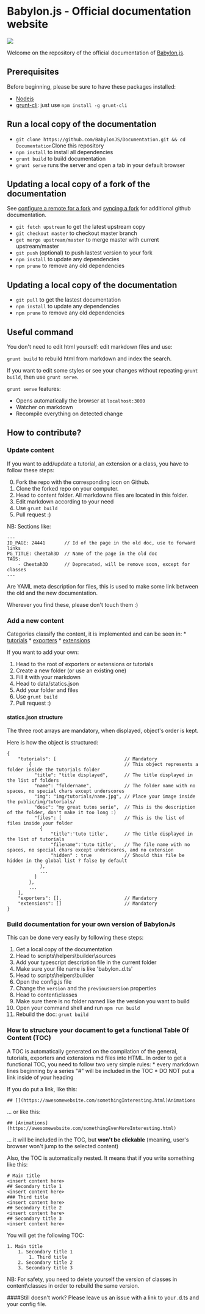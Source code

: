 # Babylon.js - Official documentation website

![](http://www.babylonjs.com/img/layout/logo-babylonjs-v3.svg)

Welcome on the repository of the official documentation of [Babylon.js](http://www.babylonjs.com).

## Prerequisites
Before beginning, please be sure to have these packages installed:

 * [Nodejs](https://nodejs.org/)
 * [grunt-cli](https://www.npmjs.com/package/grunt-cli): just use ```npm install -g grunt-cli```


## Run a local copy of the documentation
 * ```git clone https://github.com/BabylonJS/Documentation.git && cd Documentation```Clone this repository
 * ```npm install``` to install all dependencies
 * ```grunt build``` to build documentation
 * ```grunt serve``` runs the server and open a tab in your default browser

## Updating a local copy of a fork of the documentation
See [configure a remote for a fork](https://help.github.com/articles/configuring-a-remote-for-a-fork/)
and [syncing a fork](https://help.github.com/articles/syncing-a-fork/) for additional github documentation.

 * ```git fetch upstream``` to get the latest upstream copy
 * ```git checkout master``` to checkout master branch
 * ```get merge upstream/master``` to merge master with current upstream/master
 * ```git push``` (optional) to push lastest version to your fork
 * ```npm install``` to update any dependencies
 * ```npm prune``` to remove any old dependencies

## Updating a local copy of the documentation
 * ```git pull``` to get the lastest documentation
 * ```npm install``` to update any dependencies
 * ```npm prune``` to remove any old dependencies

## Useful command

You don't need to edit html yourself: edit markdown files and use:
 
```grunt build``` to rebuild html from markdown and index the search.

If you want to edit some styles or see your changes without repeating ```grunt build```, then use ```grunt serve```.


```grunt serve``` features:
 * Opens automatically the browser at ```localhost:3000```
 * Watcher on markdown
 * Recompile everything on detected change 

 
## How to contribute?

### Update content
If you want to add/update a tutorial, an extension or a class, you have to follow these steps:

0. Fork the repo with the corresponding icon on Github.
1. Clone the forked repo on your computer.
2. Head to content folder. All markdowns files are located in this folder.
3. Edit markdown according to your need
4. Use ```grunt build```
5. Pull request :)

NB: Sections like:

    ---
    ID_PAGE: 24441       // Id of the page in the old doc, use to forward links
    PG_TITLE: Cheetah3D  // Name of the page in the old doc
    TAGS:
        - Cheetah3D      // Deprecated, will be remove soon, except for classes
    ---
Are YAML meta description for files, this is used to make some link between the old and the new documentation.

Wherever you find these, please don't touch them :)

### Add a new content
Categories classify the content, it is implemented and can be seen in:
    * [tutorials](http://doc.babylonjs.com/tutorials)
    * [exporters](http://doc.babylonjs.com/exporters)
    * [extensions](http://doc.babylonjs.com/extensions)
    
If you want to add your own:

1. Head to the root of exporters or extensions or tutorials
2. Create a new folder (or use an existing one)
3. Fill it with your markdown
4. Head to data/statics.json
5. Add your folder and files
6. Use ```grunt build```
7. Pull request :)


#### statics.json structure

The three root arrays are mandatory, when displayed, object's order is kept.

Here is how the object is structured:

    {
        "tutorials": [                         // Mandatory
            {                                  // This object represents a folder inside the tutorials folder 
              "title": "title displayed",      // The title displayed in the list of folders 
              "name": "foldername",            // The folder name with no spaces, no special chars except underscores
              "img": "img/tutorials/name.jpg", // Place your image inside the public/img/tutorials/
              "desc": "my great tutos serie",  // This is the description of the folder, don't make it too long :)
              "files": [                       // This is the list of files inside your folder
                {
                    "title":'tuto title',      // The title displayed in the list of tutorials 
                    "filename":'tuto title',   // The file name with no spaces, no special chars except underscores, and no extension
                    "hidden" : true            // Should this file be hidden in the global list ? false by default
                },
                ...
              ]
            },
            ...
        ],
        "exporters": [],                       // Mandatory
        "extensions": []                       // Mandatory
    }

### Build documentation for your own version of BabylonJs

This can be done very easily by following these steps:

1. Get a local copy of the documentation
2. Head to scripts\helpers\builder\sources
3. Add your typescript description file in the current folder
4. Make sure your file name is like 'babylon.<version>.d.ts'
5. Head to scripts\helpers\builder
6. Open the config.js file
7. Change the ```version``` and the ```previousVersion``` properties
8. Head to content\classes
9. Make sure there is no folder named like the version you want to build
10. Open your command shell and run ```npm run build```
10. Rebuild the doc: ```grunt build```

### How to structure your document to get a functional Table Of Content (TOC)

A TOC is automatically generated on the compilation of the general, tutorials, exporters and extensions md files into HTML.
In order to get a functional TOC, you need to follow two very simple rules:
    * every markdown lines beginning by a series "#" will be included in the TOC
    * DO NOT put a link inside of your heading

If you do put a link, like this:

	## [](https://awesomewebsite.com/somethingInteresting.html)Animations

... or like this:

    ## [Animations](https://awesomewebsite.com/somethingEvenMoreInteresting.html)

... it will be included in the TOC, but **won't be clickable** (meaning, user's browser won't jump to the selected content)

Also, the TOC is automatically nested. It means that if you write something like this:

	# Main title
    <insert content here>
    ## Secondary title 1
    <insert content here>
    ### Third title
    <insert content here>
    ## Secondary title 2
    <insert content here>
    ## Secondary title 3
    <insert content here> 

You will get the following TOC:

	1. Main title
		1. Secondary title 1
			1. Third title
		2. Secondary title 2
		3. Secondary title 3

    
NB: For safety, you need to delete yourself the version of classes in content\classes in order to rebuild the same version.

####Still doesn't work?
Please leave us an issue with a link to your .d.ts and your config file. 

